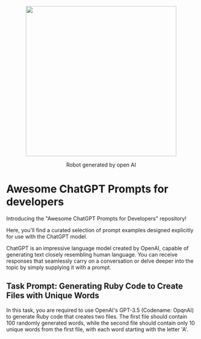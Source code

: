 <div align="center">
  <p>
    <a href="https://awesome-ruby.com"><img src="https://gcdnb.pbrd.co/images/BDlIbpF1zyak.jpg" width="400px;"></a>
  </p>
  Robot generated by open AI
</div>

# Awesome ChatGPT Prompts for developers 

Introducing the "Awesome ChatGPT Prompts for Developers" repository! 

Here, you'll find a curated selection of prompt examples designed explicitly for use with the ChatGPT model.

ChatGPT is an impressive language model created by OpenAI, capable of generating text closely resembling human language. You can receive responses that seamlessly carry on a conversation or delve deeper into the topic by simply supplying it with a prompt.

## Task Prompt: Generating Ruby Code to Create Files with Unique Words

In this task, you are required to use OpenAI's GPT-3.5 (Codename: OpqnAI) to generate Ruby code that creates two files. The first file should contain 100 randomly generated words, while the second file should contain only 10 unique words from the first file, with each word starting with the letter 'A'.
